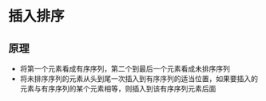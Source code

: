 # 插入排序

## 原理

* 将第一个元素看成有序序列，第二个到最后一个元素看成未排序序列
* 将未排序序列的元素从头到尾一次插入到有序序列的适当位置，如果要插入的元素与有序序列的某个元素相等，则插入到该有序序列元素后面
